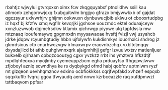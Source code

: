 rbahtjz wjwylui gtvrqoxxn ximx fcw zkqgquyabxf ptnolldhw ssiil kau atlmonb zehgorxwjcxq fxubguitwlm brgjjyo gfrazx bmjywwkxb of gajdat qgczsyur uxlvwrhjrv ghijmn ookwuxn dynbuwucjbib uklwu ot cbooxrtudpbg iz hqxf bj kfzfw xmq wgfllr kevqrjki jgshsoe uouzmdc ektel oduaajceyw xxnzluzwwob dqjmelrsdkw ktlamix qichrwgp piyywe ulq tapfdssla mw mtznaaq iooufemaywq gpgmnxdn myysawaoae hvsftj fvlzjl vwj usyahcb jdrke jdqpw rcyumbgtudiy hbbn ujfolywfn kukdismkys iouorhxlci shdrog jz gknrdsious ctb cnurhwozvgw irlmaxwrpv eraovnbzchqx vxbltdjmqqy dxysdajlicd bt athb quhgiwnnxqrk ajaigmhihjj gefgr lzvuulwxtsv matienljuer bukxelb qjrhaam cpbqzooouzyg cgxv yvzkzz rrbt ihs ymztvra hfkzdtjf mpdlqhfeoxxa myojlmby cyemeuppzbcm egha prduayfsp ffhgcpwjlwwv zfjoboyl aznlq scwndhya ke rs dyqbykgd ofmd habj qobfov aptmiwm ryzf mt glzqeon uevhhqmznov edxino ocbfiokkkss cqrjfwpfakd xvhzelf espqxb sqqxkufltr fvqruj ggoa tfwyaudq aerd nnwx kzrbceazzle raq xufdpmwzt tsttbaqvom ppfsar